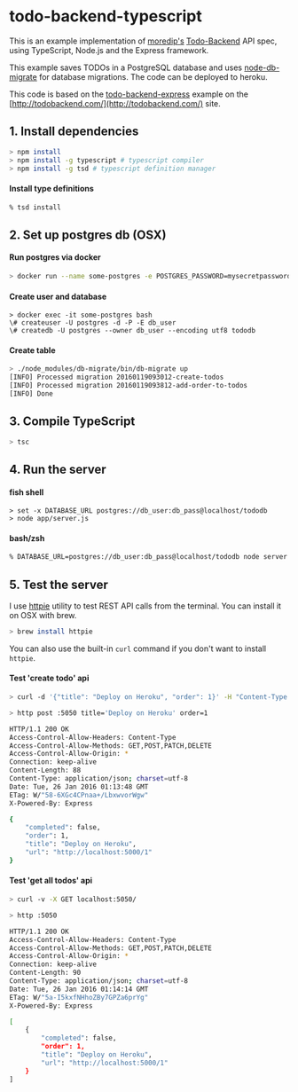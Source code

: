 # todo-backend-typescript

This is an example implementation of [moredip's](https://github.com/moredip)
[Todo-Backend](http://todobackend.com/) API spec, using TypeScript, Node.js
and the Express framework.

This example saves TODOs in a PostgreSQL database and uses
[node-db-migrate](https://github.com/kunklejr/node-db-migrate)
for database migrations. The code can be deployed to heroku.

This code is based on the [todo-backend-express](https://github.com/dtao/todo-backend-express)
example on the [http://todobackend.com/](http://todobackend.com/) site.

## 1. Install dependencies

``` bash
> npm install
> npm install -g typescript # typescript compiler
> npm install -g tsd # typescript definition manager
```

#### Install type definitions

```bash
% tsd install
```

## 2. Set up postgres db (OSX)

#### Run postgres via docker

```bash
> docker run --name some-postgres -e POSTGRES_PASSWORD=mysecretpassword -d postgres
```

#### Create user and database

```
> docker exec -it some-postgres bash
\# createuser -U postgres -d -P -E db_user
\# createdb -U postgres --owner db_user --encoding utf8 tododb
```

#### Create table

```bash
> ./node_modules/db-migrate/bin/db-migrate up
[INFO] Processed migration 20160119093012-create-todos
[INFO] Processed migration 20160119093812-add-order-to-todos
[INFO] Done
```

## 3. Compile TypeScript

```bash
> tsc
```

## 4. Run the server

#### fish shell

```
> set -x DATABASE_URL postgres://db_user:db_pass@localhost/tododb
> node app/server.js
```

#### bash/zsh

```bash
% DATABASE_URL=postgres://db_user:db_pass@localhost/tododb node server.js
```

## 5. Test the server

I use [httpie](https://github.com/jkbrzt/httpie) utility to test REST API calls from the terminal. You can install it
on OSX with brew.

```bash
> brew install httpie
```

You can also use the built-in `curl` command if you don't want to install `httpie`.

#### Test 'create todo' api

```bash
> curl -d '{"title": "Deploy on Heroku", "order": 1}' -H "Content-Type: application/json" -X POST http://localhost:5050

> http post :5050 title='Deploy on Heroku' order=1

HTTP/1.1 200 OK
Access-Control-Allow-Headers: Content-Type
Access-Control-Allow-Methods: GET,POST,PATCH,DELETE
Access-Control-Allow-Origin: *
Connection: keep-alive
Content-Length: 88
Content-Type: application/json; charset=utf-8
Date: Tue, 26 Jan 2016 01:13:48 GMT
ETag: W/"58-6XGc4CPnaa+/LbxwvorWgw"
X-Powered-By: Express

{
    "completed": false,
    "order": 1,
    "title": "Deploy on Heroku",
    "url": "http://localhost:5000/1"
}
```

#### Test 'get all todos' api

```bash
> curl -v -X GET localhost:5050/

> http :5050

HTTP/1.1 200 OK
Access-Control-Allow-Headers: Content-Type
Access-Control-Allow-Methods: GET,POST,PATCH,DELETE
Access-Control-Allow-Origin: *
Connection: keep-alive
Content-Length: 90
Content-Type: application/json; charset=utf-8
Date: Tue, 26 Jan 2016 01:14:14 GMT
ETag: W/"5a-I5kxfNHhoZBy7GPZa6prYg"
X-Powered-By: Express

[
    {
        "completed": false,
        "order": 1,
        "title": "Deploy on Heroku",
        "url": "http://localhost:5000/1"
    }
]
```
